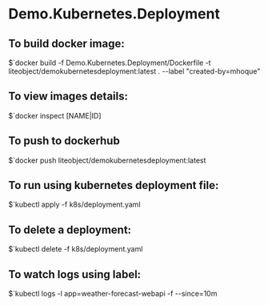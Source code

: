 # Demo.Kubernetes.Deployment

## To build docker image:
$`docker build -f Demo.Kubernetes.Deployment/Dockerfile -t liteobject/demokubernetesdeployment:latest . --label "created-by=mhoque"

## To view images details:
$`docker inspect [NAME|ID]

## To push to dockerhub
$`docker push liteobject/demokubernetesdeployment:latest

## To run using kubernetes deployment file:
$`kubectl apply -f k8s/deployment.yaml

## To delete a deployment:
$`kubectl delete -f k8s/deployment.yaml

##  To watch logs using label:
$`kubectl logs -l app=weather-forecast-webapi -f --since=10m